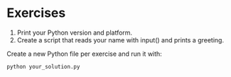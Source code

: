 # Exercises

1. Print your Python version and platform.
2. Create a script that reads your name with input() and prints a greeting.

Create a new Python file per exercise and run it with:
```bash
python your_solution.py
```
